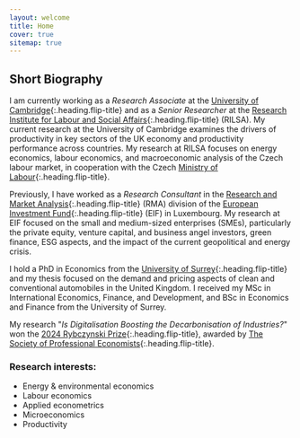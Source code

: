 ```yaml
---
layout: welcome
title: Home
cover: true
sitemap: true
---
```


## Short Biography
I am currently working as a *Research Associate* at the [University of Cambridge](https://www.bennettinstitute.cam.ac.uk/){:.heading.flip-title} and as a *Senior Researcher* at the [Research Institute for Labour and Social Affairs](https://www.rilsa.cz/en/){:.heading.flip-title} (RILSA). My current research at the University of Cambridge examines the drivers of productivity in key sectors of the UK economy and productivity performance across countries. My research at RILSA focuses on energy economics, labour economics, and macroeconomic analysis of the Czech labour market, in cooperation with the Czech [Ministry of Labour](https://www.mpsv.cz/web/en){:.heading.flip-title}.

Previously, I have worked as a *Research Consultant* in the [Research and Market Analysis](https://www.eif.org/news_centre/research/index.htm){:.heading.flip-title} (RMA) division of the [European Investment Fund](https://www.eif.org/){:.heading.flip-title} (EIF) in Luxembourg. My research at EIF focused on the small and medium-sized enterprises (SMEs), particularly the private equity, venture capital, and business angel investors, green finance, ESG aspects, and the impact of the current geopolitical and energy crisis.

I hold a PhD in Economics from the [University of Surrey](https://www.surrey.ac.uk/school-economics){:.heading.flip-title} and my thesis focused on the demand and pricing aspects of clean and conventional automobiles in the United Kingdom. I received my MSc in International Economics, Finance, and Development, and BSc in Economics and Finance from the University of Surrey.

My research "*Is Digitalisation Boosting the Decarbonisation of Industries?*" won the [2024 Rybczynski Prize](https://spe.org.uk/latest/news/12328/rybcznski-prize-winners-announced-at-the-annual-summer-drinks){:.heading.flip-title}, awarded by [The Society of Professional Economists](https://spe.org.uk/){:.heading.flip-title}.

### Research interests:
- Energy & environmental economics
- Labour economics
- Applied econometrics
- Microeconomics
- Productivity


[documentation]: docs/README.md
[install]: docs/install.md
[upgrade]: docs/upgrade.md
[config]: docs/config.md
